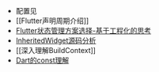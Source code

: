 - 配置见[](https://mubu.com/app/edit/home/1535yZrtCuW)
- [[Flutter声明周期介绍]]
- [Flutter状态管理方案选择-基于工程化的思考](https://www.wolai.com/kdxWGYADNcK5duG6UeM8By)
- [InheritedWidget源码分析](https://www.wolai.com/jbWGzCWLCbx4oHCSuGDEFb)
- [[深入理解BuildContext]]
- [Dart的const理解](https://handsomeliuyang.github.io/2022/05/28/%E6%97%A5%E5%B8%B8%E5%AD%A6%E4%B9%A0/Dart%E7%9A%84const%E7%90%86%E8%A7%A3/)
